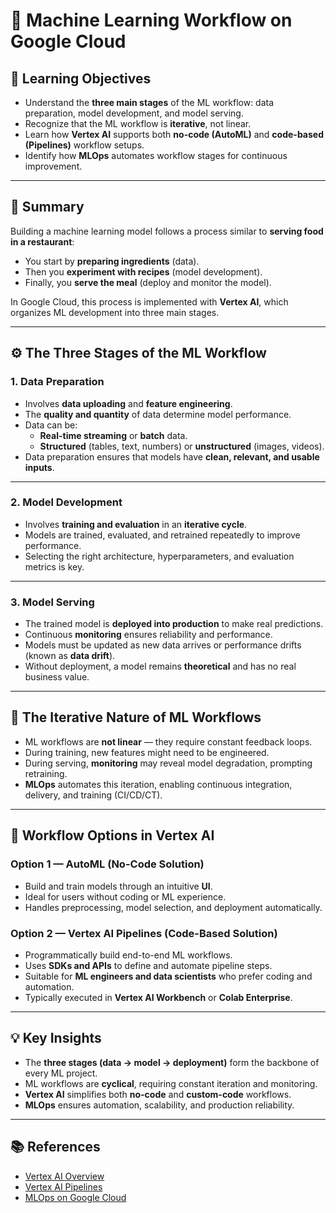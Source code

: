 # 📘 Machine Learning Workflow on Google Cloud  

## 🎯 Learning Objectives  
- Understand the **three main stages** of the ML workflow: data preparation, model development, and model serving.  
- Recognize that the ML workflow is **iterative**, not linear.  
- Learn how **Vertex AI** supports both **no-code (AutoML)** and **code-based (Pipelines)** workflow setups.  
- Identify how **MLOps** automates workflow stages for continuous improvement.  

---

## 📝 Summary  

Building a machine learning model follows a process similar to **serving food in a restaurant**:  
- You start by **preparing ingredients** (data).  
- Then you **experiment with recipes** (model development).  
- Finally, you **serve the meal** (deploy and monitor the model).  

In Google Cloud, this process is implemented with **Vertex AI**, which organizes ML development into three main stages.  

---

## ⚙️ The Three Stages of the ML Workflow  

### 1. **Data Preparation**  
- Involves **data uploading** and **feature engineering**.  
- The **quality and quantity** of data determine model performance.  
- Data can be:  
  - **Real-time streaming** or **batch** data.  
  - **Structured** (tables, text, numbers) or **unstructured** (images, videos).  
- Data preparation ensures that models have **clean, relevant, and usable inputs**.  

---

### 2. **Model Development**  
- Involves **training and evaluation** in an **iterative cycle**.  
- Models are trained, evaluated, and retrained repeatedly to improve performance.  
- Selecting the right architecture, hyperparameters, and evaluation metrics is key.  

---

### 3. **Model Serving**  
- The trained model is **deployed into production** to make real predictions.  
- Continuous **monitoring** ensures reliability and performance.  
- Models must be updated as new data arrives or performance drifts (known as **data drift**).  
- Without deployment, a model remains **theoretical** and has no real business value.  

---

## 🔁 The Iterative Nature of ML Workflows  
- ML workflows are **not linear** — they require constant feedback loops.  
- During training, new features might need to be engineered.  
- During serving, **monitoring** may reveal model degradation, prompting retraining.  
- **MLOps** automates this iteration, enabling continuous integration, delivery, and training (CI/CD/CT).  

---

## 🧰 Workflow Options in Vertex AI  

### **Option 1 — AutoML (No-Code Solution)**  
- Build and train models through an intuitive **UI**.  
- Ideal for users without coding or ML experience.  
- Handles preprocessing, model selection, and deployment automatically.  

### **Option 2 — Vertex AI Pipelines (Code-Based Solution)**  
- Programmatically build end-to-end ML workflows.  
- Uses **SDKs and APIs** to define and automate pipeline steps.  
- Suitable for **ML engineers and data scientists** who prefer coding and automation.  
- Typically executed in **Vertex AI Workbench** or **Colab Enterprise**.  

---

## 💡 Key Insights  
- The **three stages (data → model → deployment)** form the backbone of every ML project.  
- ML workflows are **cyclical**, requiring constant iteration and monitoring.  
- **Vertex AI** simplifies both **no-code** and **custom-code** workflows.  
- **MLOps** ensures automation, scalability, and production reliability.  

---

## 📚 References  
- [Vertex AI Overview](https://cloud.google.com/vertex-ai)  
- [Vertex AI Pipelines](https://cloud.google.com/vertex-ai/docs/pipelines)  
- [MLOps on Google Cloud](https://cloud.google.com/architecture/mlops-continuous-delivery-and-automation-pipelines-in-machine-learning)  
